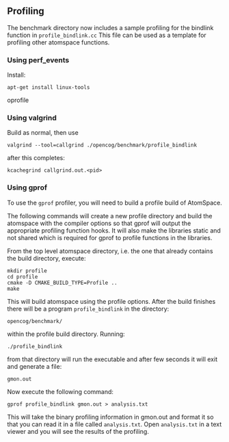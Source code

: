 ## Profiling ##

The benchmark directory now includes a sample profiling for the
bindlink function in `profile_bindlink.cc` This file can be used as a
template for profiling other atomspace functions.

### Using perf_events ###
Install:
```
apt-get install linux-tools
```

oprofile


### Using valgrind ###
Build as normal, then use

```
valgrind --tool=callgrind ./opencog/benchmark/profile_bindlink
```
after this completes:
```
kcachegrind callgrind.out.<pid>
```

### Using gprof ###
To use the `gprof` profiler, you will need to build a profile build
of AtomSpace.

The following commands will create a new profile directory and build
the atomspace with the compiler options so that gprof will output the
appropriate profiling function hooks. It will also make the libraries
static and not shared which is required for gprof to profile functions
in the libraries.

From the top level atomspace directory, i.e. the one that already
contains the build directory, execute:

```
mkdir profile
cd profile
cmake -D CMAKE_BUILD_TYPE=Profile ..
make
```

This will build atomspace using the profile options. After the build
finishes there will be a program `profile_bindlink` in the directory:

```
opencog/benchmark/
```

within the profile build directory. Running:

```
./profile_bindlink
```

from that directory will run the executable and after few seconds it
will exit and generate a file:

```
gmon.out
```

Now execute the following command:

```
gprof profile_bindlink gmon.out > analysis.txt
```

This will take the binary profiling information in gmon.out and format
it so that you can read it in a file called `analysis.txt`. Open
`analysis.txt` in a text viewer and you will see the results of the
profiling.
